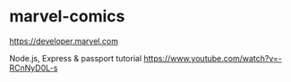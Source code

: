 # marvel-comics
https://developer.marvel.com


Node.js, Express & passport tutorial
https://www.youtube.com/watch?v=-RCnNyD0L-s

